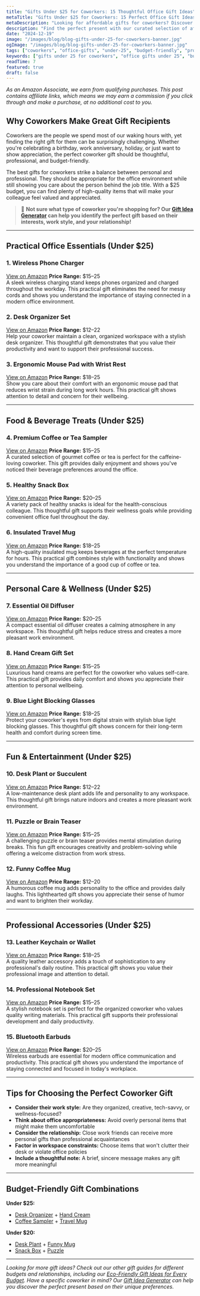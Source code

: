 ```yaml
---
title: "Gifts Under $25 for Coworkers: 15 Thoughtful Office Gift Ideas"
metaTitle: "Gifts Under $25 for Coworkers: 15 Perfect Office Gift Ideas | BrightGift"
metaDescription: "Looking for affordable gifts for coworkers? Discover 15 thoughtful gifts under $25 that will delight any colleague. Perfect for office celebrations and work relationships!"
description: "Find the perfect present with our curated selection of affordable gifts for coworkers under $25, from practical office items to fun treats that will brighten any workday."
date: "2024-12-19"
image: "/images/blog/blog-gifts-under-25-for-coworkers-banner.jpg"
ogImage: "/images/blog/blog-gifts-under-25-for-coworkers-banner.jpg"
tags: ["coworkers", "office-gifts", "under-25", "budget-friendly", "professional"]
keywords: ["gifts under 25 for coworkers", "office gifts under 25", "budget-friendly coworker gifts", "affordable work gifts", "professional gifts for colleagues"]
readTime: 7
featured: true
draft: false
---
```


*As an Amazon Associate, we earn from qualifying purchases. This post contains affiliate links, which means we may earn a commission if you click through and make a purchase, at no additional cost to you.*

## Why Coworkers Make Great Gift Recipients

Coworkers are the people we spend most of our waking hours with, yet finding the right gift for them can be surprisingly challenging. Whether you're celebrating a birthday, work anniversary, holiday, or just want to show appreciation, the perfect coworker gift should be thoughtful, professional, and budget-friendly.

The best gifts for coworkers strike a balance between personal and professional. They should be appropriate for the office environment while still showing you care about the person behind the job title. With a $25 budget, you can find plenty of high-quality items that will make your colleague feel valued and appreciated.

> 🎯 **Not sure what type of coworker you're shopping for? Our [Gift Idea Generator](https://bright-gift.com) can help you identify the perfect gift based on their interests, work style, and your relationship!**

---

## Practical Office Essentials (Under $25)

### 1. Wireless Phone Charger
<a href="https://www.amazon.com/s?k=wireless+phone+charger+stand&tag=bright-gift-20" class="amazon-link" target="_blank" rel="noopener">View on Amazon</a>
**Price Range:** $15–25  
A sleek wireless charging stand keeps phones organized and charged throughout the workday. This practical gift eliminates the need for messy cords and shows you understand the importance of staying connected in a modern office environment.

### 2. Desk Organizer Set
<a href="https://www.amazon.com/s?k=desk+organizer+set&tag=bright-gift-20" class="amazon-link" target="_blank" rel="noopener">View on Amazon</a>
**Price Range:** $12–22  
Help your coworker maintain a clean, organized workspace with a stylish desk organizer. This thoughtful gift demonstrates that you value their productivity and want to support their professional success.

### 3. Ergonomic Mouse Pad with Wrist Rest
<a href="https://www.amazon.com/s?k=ergonomic+mouse+pad+wrist+rest&tag=bright-gift-20" class="amazon-link" target="_blank" rel="noopener">View on Amazon</a>
**Price Range:** $18–25  
Show you care about their comfort with an ergonomic mouse pad that reduces wrist strain during long work hours. This practical gift shows attention to detail and concern for their wellbeing.

---

## Food & Beverage Treats (Under $25)

### 4. Premium Coffee or Tea Sampler
<a href="https://www.amazon.com/s?k=premium+coffee+sampler&tag=bright-gift-20" class="amazon-link" target="_blank" rel="noopener">View on Amazon</a>
**Price Range:** $15–25  
A curated selection of gourmet coffee or tea is perfect for the caffeine-loving coworker. This gift provides daily enjoyment and shows you've noticed their beverage preferences around the office.

### 5. Healthy Snack Box
<a href="https://www.amazon.com/s?k=healthy+snack+box+variety&tag=bright-gift-20" class="amazon-link" target="_blank" rel="noopener">View on Amazon</a>
**Price Range:** $20–25  
A variety pack of healthy snacks is ideal for the health-conscious colleague. This thoughtful gift supports their wellness goals while providing convenient office fuel throughout the day.

### 6. Insulated Travel Mug
<a href="https://www.amazon.com/s?k=insulated+travel+mug+stainless+steel&tag=bright-gift-20" class="amazon-link" target="_blank" rel="noopener">View on Amazon</a>
**Price Range:** $18–25  
A high-quality insulated mug keeps beverages at the perfect temperature for hours. This practical gift combines style with functionality and shows you understand the importance of a good cup of coffee or tea.

---

## Personal Care & Wellness (Under $25)

### 7. Essential Oil Diffuser
<a href="https://www.amazon.com/s?k=essential+oil+diffuser+small&tag=bright-gift-20" class="amazon-link" target="_blank" rel="noopener">View on Amazon</a>
**Price Range:** $20–25  
A compact essential oil diffuser creates a calming atmosphere in any workspace. This thoughtful gift helps reduce stress and creates a more pleasant work environment.

### 8. Hand Cream Gift Set
<a href="https://www.amazon.com/s?k=hand+cream+gift+set+luxury&tag=bright-gift-20" class="amazon-link" target="_blank" rel="noopener">View on Amazon</a>
**Price Range:** $15–25  
Luxurious hand creams are perfect for the coworker who values self-care. This practical gift provides daily comfort and shows you appreciate their attention to personal wellbeing.

### 9. Blue Light Blocking Glasses
<a href="https://www.amazon.com/s?k=blue+light+blocking+glasses+computer&tag=bright-gift-20" class="amazon-link" target="_blank" rel="noopener">View on Amazon</a>
**Price Range:** $18–25  
Protect your coworker's eyes from digital strain with stylish blue light blocking glasses. This thoughtful gift shows concern for their long-term health and comfort during screen time.

---

## Fun & Entertainment (Under $25)

### 10. Desk Plant or Succulent
<a href="https://www.amazon.com/s?k=desk+plant+succulent+set&tag=bright-gift-20" class="amazon-link" target="_blank" rel="noopener">View on Amazon</a>
**Price Range:** $12–22  
A low-maintenance desk plant adds life and personality to any workspace. This thoughtful gift brings nature indoors and creates a more pleasant work environment.

### 11. Puzzle or Brain Teaser
<a href="https://www.amazon.com/s?k=desk+puzzle+brain+teaser&tag=bright-gift-20" class="amazon-link" target="_blank" rel="noopener">View on Amazon</a>
**Price Range:** $15–25  
A challenging puzzle or brain teaser provides mental stimulation during breaks. This fun gift encourages creativity and problem-solving while offering a welcome distraction from work stress.

### 12. Funny Coffee Mug
<a href="https://www.amazon.com/s?k=funny+coffee+mug+office+humor&tag=bright-gift-20" class="amazon-link" target="_blank" rel="noopener">View on Amazon</a>
**Price Range:** $12–20  
A humorous coffee mug adds personality to the office and provides daily laughs. This lighthearted gift shows you appreciate their sense of humor and want to brighten their workday.

---

## Professional Accessories (Under $25)

### 13. Leather Keychain or Wallet
<a href="https://www.amazon.com/s?k=leather+keychain+wallet+professional&tag=bright-gift-20" class="amazon-link" target="_blank" rel="noopener">View on Amazon</a>
**Price Range:** $18–25  
A quality leather accessory adds a touch of sophistication to any professional's daily routine. This practical gift shows you value their professional image and attention to detail.

### 14. Professional Notebook Set
<a href="https://www.amazon.com/s?k=professional+notebook+set+leather&tag=bright-gift-20" class="amazon-link" target="_blank" rel="noopener">View on Amazon</a>
**Price Range:** $15–25  
A stylish notebook set is perfect for the organized coworker who values quality writing materials. This practical gift supports their professional development and daily productivity.

### 15. Bluetooth Earbuds
<a href="https://www.amazon.com/s?k=bluetooth+earbuds+wireless&tag=bright-gift-20" class="amazon-link" target="_blank" rel="noopener">View on Amazon</a>
**Price Range:** $20–25  
Wireless earbuds are essential for modern office communication and productivity. This practical gift shows you understand the importance of staying connected and focused in today's workplace.

---

## Tips for Choosing the Perfect Coworker Gift

- **Consider their work style:** Are they organized, creative, tech-savvy, or wellness-focused?
- **Think about office appropriateness:** Avoid overly personal items that might make them uncomfortable
- **Consider the relationship:** Close work friends can receive more personal gifts than professional acquaintances
- **Factor in workspace constraints:** Choose items that won't clutter their desk or violate office policies
- **Include a thoughtful note:** A brief, sincere message makes any gift more meaningful

---

## Budget-Friendly Gift Combinations

**Under $25:**
- [Desk Organizer](https://www.amazon.com/s?k=desk+organizer+set&tag=bright-gift-20) + [Hand Cream](https://www.amazon.com/s?k=hand+cream+gift+set+luxury&tag=bright-gift-20)
- [Coffee Sampler](https://www.amazon.com/s?k=premium+coffee+sampler&tag=bright-gift-20) + [Travel Mug](https://www.amazon.com/s?k=insulated+travel+mug+stainless+steel&tag=bright-gift-20)

**Under $20:**
- [Desk Plant](https://www.amazon.com/s?k=desk+plant+succulent+set&tag=bright-gift-20) + [Funny Mug](https://www.amazon.com/s?k=funny+coffee+mug+office+humor&tag=bright-gift-20)
- [Snack Box](https://www.amazon.com/s?k=healthy+snack+box+variety&tag=bright-gift-20) + [Puzzle](https://www.amazon.com/s?k=desk+puzzle+brain+teaser&tag=bright-gift-20)

---

*Looking for more gift ideas? Check out our other gift guides for different budgets and relationships, including our [Eco-Friendly Gift Ideas for Every Budget](https://bright-gift.com/blog/eco-friendly-gift-ideas-for-every-budget/). Have a specific coworker in mind? Our [Gift Idea Generator](https://bright-gift.com) can help you discover the perfect present based on their unique preferences.* 